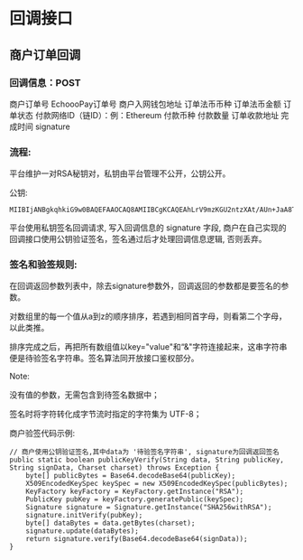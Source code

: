 # 回调接口

## 商户订单回调

### 回调信息：POST

商户订单号
EchoooPay订单号
商户入网钱包地址
订单法币币种
订单法币金额
订单状态
付款网络ID（链ID）：例：Ethereum
付款币种
付款数量
订单收款地址
完成时间
signature

### 流程:

平台维护一对RSA秘钥对，私钥由平台管理不公开，公钥公开。

公钥:

```
MIIBIjANBgkqhkiG9w0BAQEFAAOCAQ8AMIIBCgKCAQEAhLrV9mzKGU2ntzXAt/AUn+JaA8T6WAUtBiT+EQjRjEi6gYXlxOEsmkh2a0lmlaYdIewUmmsyHYvpD5pB1r6GmWUomIzOqB15sdVCmvydMwF3cKqYmrUH45R3ap/mqqP+3C+2Ed/FiMRMkfxvAMMCy3ow4xD/P72LLoWtQwq/ULx41Y3Ps3Ckf+8kFRsNigCm5nkgs6S+hOTc40j+GaoiLc4ORb9CivV3BcnQ2CVsp48VIH3DBRa1gGPAQ0dbB08IlGf6zzKNgzHiagx8u0G78x9DkG8kujCy5L+eWV2QcrRSEQM8MSDDnlqmjdRZw3vJ07RH+8rxwignccq68w2E0QIDAQAB
```
平台使用私钥签名回调请求, 写入回调信息的 signature 字段, 商户在自己实现的回调接口使用公钥验证签名，签名通过后才处理回调信息逻辑, 否则丢弃。

### 签名和验签规则:


在回调返回参数列表中，除去signature参数外，回调返回的参数都是要签名的参数。

对数组里的每一个值从a到z的顺序排序，若遇到相同首字母，则看第二个字母，以此类推。

排序完成之后，再把所有数组值以key="value"和“&"字符连接起来，这串字符串便是待验签名字符串。签名算法同开放接口鉴权部分。

Note:

没有值的参数，无需包含到待签名数据中；

签名时将字符转化成字节流时指定的字符集为 UTF-8；

商户验签代码示例:

```
// 商户使用公钥验证签名,其中data为 '待验签名字符串', signature为回调返回签名
public static boolean publicKeyVerify(String data, String publicKey, String signData, Charset charset) throws Exception {
    byte[] publicBytes = Base64.decodeBase64(publicKey);
    X509EncodedKeySpec keySpec = new X509EncodedKeySpec(publicBytes);
    KeyFactory keyFactory = KeyFactory.getInstance("RSA");
    PublicKey pubKey = keyFactory.generatePublic(keySpec);
    Signature signature = Signature.getInstance("SHA256withRSA");
    signature.initVerify(pubKey);
    byte[] dataBytes = data.getBytes(charset);
    signature.update(dataBytes);
    return signature.verify(Base64.decodeBase64(signData));
}
```

